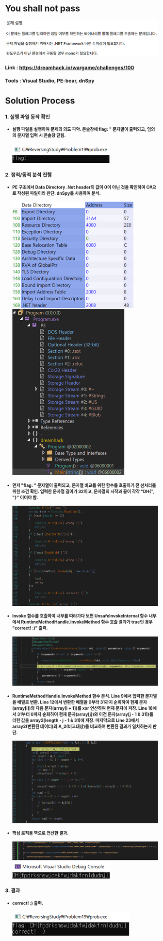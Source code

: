 # **You shall not pass**

![01](Image/01.PNG?raw=true)
### Link : https://dreamhack.io/wargame/challenges/100
### Tools : Visual Studio, PE-bear, dnSpy

# **Solution Process**
### 1. 실행 파일 동작 확인
  - #### 실행 파일을 실행하여 문제의 의도 파악. 콘솔창에 flag: " 문자열이 출력되고, 임의의 문자열 입력 시 콘솔창 닫힘.
    ![02](Image/02.PNG?raw=true)

### 2. 정적/동적 분석 진행
  - #### PE 구조에서 Data Directory .Net header의 값이 0이 아닌 것을 확인하여 C#으로 작성된 파일이라 판단. dnSpy를 사용하여 분석.
    ![03](Image/03.PNG?raw=true)
    ![04](Image/04.PNG?raw=true)
    
  - #### 먼저 "flag: " 문자열이 출력되고, 문자열 비교를 위한 함수를 호출하기 전 선처리를 위한 조건 확인. 입력한 문자열 길이가 32이고, 문자열의 시작과 끝이 각각 "DH{", "}" 이어야 함.
    ![05](Image/05.PNG?raw=true)

  - #### Invoke 함수를 호출하여 내부를 따라가다 보면 UnsafeInvokeInternal 함수 내부에서 RuntimeMethodHandle.InvokeMethod 함수 호출 결과가 true인 경우 "correct! :)" 출력.
    ![06](Image/06.PNG?raw=true)

  - #### RuntimeMethodHandle.InvokeMethod 함수 분석. Line 9에서 입력한 문자열을 배열로 변환. Line 12에서 변환한 배열을 0부터 31까지 순회하여 현재 문자(array[i])와 다음 문자(array[i + 1])를 xor 연산하여 현재 문자에 저장. Line 18에서 31부터 0까지 순회하여 현재 문자(array[j])와 이전 문자(array[j - 1 & 31])를 더한 값을 array2[length - j - 1 & 31]에 저장. 마지막으로 Line 23에서 array2(변환된 데이터)와 A_2(비교대상)를 비교하여 변환된 결과가 일치하는지 판단.
    ![07](Image/07.PNG?raw=true)

  - #### 핵심 로직을 역으로 연산한 결과.
    ![08](Image/08.PNG?raw=true)
    ![09](Image/09.PNG?raw=true)
    
### 3. 결과
  - #### correct! :) 출력.
    ![10](Image/10.PNG?raw=true)
